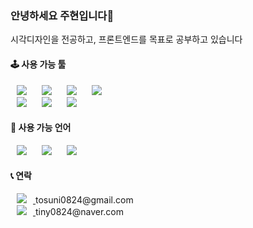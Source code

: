 ### 안녕하세요 주현입니다🐰

시각디자인을 전공하고, 프론트엔드를 목표로 공부하고 있습니다

#### 🕹 사용 가능 툴
<img src="https://img.shields.io/badge/Adobe Photoshop-31A8FF?style=flat-square&logo=Adobe Photoshop&logoColor=white" style="height : auto; margin-left : 10px; margin-right : 10px;"/> <img src="https://img.shields.io/badge/Adobe Illustrator-FF9A00?style=flat-square&logo=Adobe Illustrator&logoColor=white" style="height : auto; margin-left : 10px; margin-right : 10px;"/>  <img src="https://img.shields.io/badge/Adobe XD-FF61F6?style=flat-square&logo=Adobe XD&logoColor=white" style="height : auto; margin-left : 10px; margin-right : 10px;"/> <img src="https://img.shields.io/badge/Adobe InDesign-FF3366?style=flat-square&logo=Adobe InDesign&logoColor=white" style="height : auto; margin-left : 10px; margin-right : 10px;"/> <br> <img src="https://img.shields.io/badge/Adobe After Effects-9999FF?style=flat-square&logo=Adobe After Effects&logoColor=white" style="height : auto; margin-left : 10px; margin-right : 10px;"/> <img src="https://img.shields.io/badge/Adobe Premiere Pro-9999FF?style=flat-square&logo=Adobe Premiere Pro&logoColor=white" style="height : auto; margin-left : 10px; margin-right : 10px;"/> <img src="https://img.shields.io/badge/Cinema 4D-011A6A?style=flat-square&logo=Cinema 4D&logoColor=white" style="height : auto; margin-left : 10px; margin-right : 10px;"/> 

#### 🔮 사용 가능 언어
<img src="https://img.shields.io/badge/HTML5-E34F26?style=flat-square&logo=HTML5&logoColor=white" style="height : auto; margin-left : 10px; margin-right : 10px;"/> <img src="https://img.shields.io/badge/CSS3-1572B6?style=flat-square&logo=CSS3&logoColor=white" style="height : auto; margin-left : 10px; margin-right : 10px;"/> <img src="https://img.shields.io/badge/JavaScript-F7DF1E?style=flat-square&logo=JavaScript&logoColor=white" style="height : auto; margin-left : 10px; margin-right : 10px;"/> 

#### 📞 연락
<a href="https://tosuni0824@gmail.com">
<img src="https://img.shields.io/badge/Gmail-EA4335?style=flat-square&logo=Gmail&logoColor=white" style="height : auto; margin-left : 10px; margin-right : 10px;"/>
</a>
tosuni0824@gmail.com<br>
<a href="https://tiny0824@naver.com">
<img src="https://img.shields.io/badge/Naver-03C75A?style=flat-square&logo=Naver&logoColor=white" style="height : auto; margin-left : 10px; margin-right : 10px;"/> 
</a>
tiny0824@naver.com
